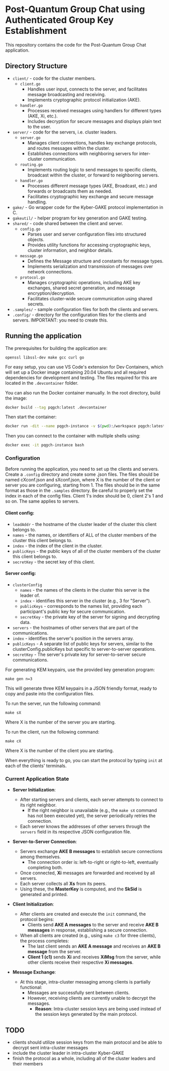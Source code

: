 # Post-Quantum Group Chat using Authenticated Group Key Establishment

This repository contains the code for the Post-Quantum Group Chat application.

## Directory Structure

- `client/` - code for the cluster members.
  - `client.go`
    - Handles user input, connects to the server, and facilitates message broadcasting and receiving.
    - Implements cryptographic protocol initialization (AKE).
  - `handler.go`
    - Processes received messages using handlers for different types (AKE, Xi, etc.).
    - Includes decryption for secure messages and displays plain text to the user.
- `server/` - code for the servers, i.e. cluster leaders.
  - `server.go`
    - Manages client connections, handles key exchange protocols, and routes messages within the cluster.
    - Establishes connections with neighboring servers for inter-cluster communication.
  - `routing.go`
    - Implements routing logic to send messages to specific clients, broadcast within the cluster, or forward to neighboring servers.
  - `handler.go`
    - Processes different message types (AKE, Broadcast, etc.) and forwards or broadcasts them as needed.
    - Facilitates cryptographic key exchange and secure message handling.
- `gake/` - Go wrapper code for the Kyber-GAKE protocol implementation in C.
- `gakeutil/` - helper program for key generation and GAKE testing.
- `shared/` - code shared between the client and server.
  - `config.go`
    - Parses user and server configuration files into structured objects.
    - Provides utility functions for accessing cryptographic keys, cluster information, and neighbor details.
  - `message.go`
    - Defines the Message structure and constants for message types.
    - Implements serialization and transmission of messages over network connections.
  - `protocol.go`
    - Manages cryptographic operations, including AKE key exchanges, shared secret generation, and message encryption/decryption.
    - Facilitates cluster-wide secure communication using shared secrets.
- `.samples/` - sample configuration files for both the clients and servers.
- `.config/` - directory for the configuration files for the clients and servers. IMPORTANT: you need to create this.

## Running the application

The prerequisites for building the application are:

```
openssl libssl-dev make gcc curl go
```

For easy setup, you can use VS Code's extension for Dev Containers, which will set up a Docker image containing 20.04 Ubuntu and all required dependencies for development and testing. The files required for this are located in the `.devcontainer` folder.

You can also run the Docker container manually. In the root directory, build the image:

```bash
docker build --tag pqgch:latest .devcontainer
```

Then start the container:

```bash
docker run -dit --name pqgch-instance -v $(pwd):/workspace pqgch:latest
```

Then you can connect to the container with multiple shells using:

```bash
docker exec -it pqgch-instance bash
```

### Configuration

Before running the application, you need to set up the clients and servers. Create a `.config` directory and create some .json files. The files should be named cXconf.json and sXconf.json, where X is the number of the client or server you are configuring, starting from 1. The files should be in the same format as those in the `.samples` directory. Be careful to properly set the index in each of the config files. Client 1's index should be 0, client 2's 1 and so on. The same applies to servers.

#### Client config:
- `leadAddr` - the hostname of the cluster leader of the cluster this client belongs to.
- `names` - the names, or identifiers of ALL of the cluster members of the cluster this client belongs to.
- `index` - the index of the client in the cluster.
- `publicKeys` - the public keys of all of the cluster members of the cluster this client belongs to.
- `secretKey` - the secret key of this client.

#### Server config:
- `clusterConfig`
  - `names` - the names of the clients in the cluster this server is the leader of.
  - `index` - identifies this server in the cluster (e.g., 3 for "Server").
  - `publicKeys` - corresponds to the names list, providing each participant's public key for secure communication.
  - `secretKey` - the private key of the server for signing and decrypting data.
- `servers` - the hostnames of other servers that are part of the communications.
- `index` - identifies the server's position in the servers array.
- `publicKeys` - A separate list of public keys for servers, similar to the clusterConfig.publicKeys but specific to server-to-server operations.
- `secretKey` - The server's private key for server-to-server secure communications.

For generating KEM keypairs, use the provided key generation program:

```
make gen n=3
```

This will generate three KEM keypairs in a JSON friendly format, ready to copy and paste into the configuration files.

To run the server, run the following command:
```
make sX
```

Where X is the number of the server you are starting.

To run the client, run the following command:
```
make cX
```

Where X is the number of the client you are starting.

When everything is ready to go, you can start the protocol by typing `init` at each of the clients' terminals.

### Current Application State

* **Server Initialization**:
  * After starting servers and clients, each server attempts to connect to its right neighbor.
    * If the right neighbor is unavailable (e.g., the `make sX` command has not been executed yet), the server periodically retries the connection.
  * Each server knows the addresses of other servers through the `servers` field in its respective JSON configuration file.

* **Server-to-Server Connection**:
  * Servers exchange **AKE B messages** to establish secure connections among themselves.
    * The connection order is: left-to-right or right-to-left, eventually completing both.
  * Once connected, **Xi** messages are forwarded and received by all servers.
  * Each server collects all **Xs** from its peers.
  * Using these, the **MasterKey** is computed, and the **SkSid** is generated and printed.

* **Client Initialization**:
  * After clients are created and execute the `init` command, the protocol begins:
    * Clients send **AKE A messages** to the server and receive **AKE B messages** in response, establishing a secure connection.
  * When all clients are created (e.g., using `make c3` for three clients), the process completes:
    * The last client sends an **AKE A message** and receives an **AKE B message** from the server.
    * **Client 1 (c1)** sends **Xi** and receives **XiMsg** from the server, while other clients receive their respective **Xi messages**.

* **Message Exchange**:
  * At this stage, intra-cluster messaging among clients is partially functional:
    * Messages are successfully sent between clients.
    * However, receiving clients are currently unable to decrypt the messages.
      * **Reason**: Intra-cluster session keys are being used instead of the session keys generated by the main protocol.


## TODO
- clients should utilize session keys from the main protocol and be able to decrypt sent intra-cluster messages
- include the cluster leader in intra-cluster Kyber-GAKE
- finish the protocol as a whole, including all of the cluster leaders and their members
